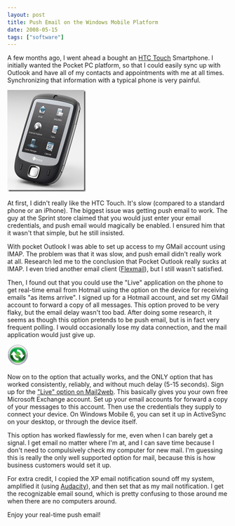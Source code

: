 ```yaml
---
layout: post
title: Push Email on the Windows Mobile Platform
date: 2008-05-15
tags: ["software"]
---
```


A few months ago, I went ahead a bought an [HTC Touch](http://www.htctouch.com/) Smartphone. I initially wanted the Pocket PC platform, so that I could easily sync up with Outlook and have all of my contacts and appointments with me at all times. Synchronizing that information with a typical phone is very painful.

![image](image4.png) 

At first, I didn't really like the HTC Touch. It's slow (compared to a standard phone or an iPhone). The biggest issue was getting push email to work. The guy at the Sprint store claimed that you would just enter your email credentials, and push email would magically be enabled. I ensured him that it wasn't that simple, but he still insisted.

With pocket Outlook I was able to set up access to my GMail account using IMAP. The problem was that it was slow, and push email didn't really work at all. Research led me to the conclusion that Pocket Outlook really sucks at IMAP. I even tried another email client ([Flexmail](http://www.pocketinformant.com/products_info.php?p_id=mail&)), but I still wasn't satisfied.

Then, I found out that you could use the &quot;Live&quot; application on the phone to get real-time email from Hotmail using the option on the device for receiving emails &quot;as items arrive&quot;. I signed up for a Hotmail account, and set my GMail account to forward a copy of all messages. This option proved to be very flaky, but the email delay wasn't too bad. After doing some research, it seems as though this option pretends to be push email, but is in fact very frequent polling. I would occasionally lose my data connection, and the mail application would just give up.

![image](image5.png) 

Now on to the option that actually works, and the ONLY option that has worked consistently, reliably, and without much delay (5-15 seconds). Sign up for the [&quot;Live&quot; option on Mail2web](http://live.mail2web.com/). This basically gives you your own free Microsoft Exchange account. Set up your email accounts for forward a copy of your messages to this account. Then use the credentials they supply to connect your device. On Windows Mobile 6, you can set it up in ActiveSync on your desktop, or through the device itself.

This option has worked flawlessly for me, even when I can barely get a signal. I get email no matter where I'm at, and I can save time because I don't need to compulsively check my computer for new mail. I'm guessing this is really the only well supported option for mail, because this is how business customers would set it up.

For extra credit, I copied the XP email notification sound off my system, amplified it (using [Audacity](http://audacity.sourceforge.net/)), and then set that as my mail notification. I get the recognizable email sound, which is pretty confusing to those around me when there are no computers around.

Enjoy your real-time push email!